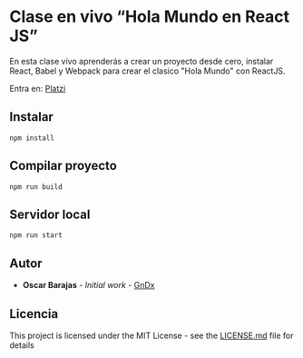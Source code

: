 # Clase en vivo “Hola Mundo en React JS”

En esta clase vivo aprenderás a crear un proyecto desde cero, instalar React, Babel y Webpack para crear el clasico "Hola Mundo" con ReactJS.

Entra en: [Platzi](https://fb.com/platzi)

## Instalar
```
npm install
```

## Compilar proyecto
```
npm run build
```

## Servidor local

```
npm run start
```

## Autor

* **Oscar Barajas** - *Initial work* - [GnDx](https://github.com/gndx)

## Licencia

This project is licensed under the MIT License - see the [LICENSE.md](LICENSE.md) file for details

